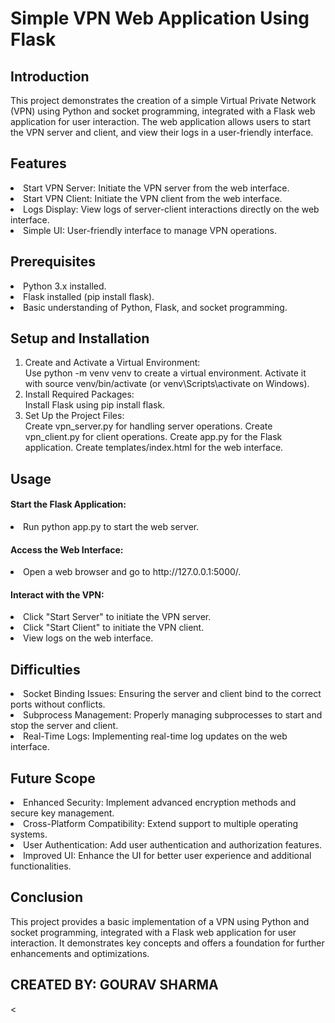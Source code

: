 <h1>Simple VPN Web Application Using Flask</h1>

<h2>Introduction</h2>
This project demonstrates the creation of a simple Virtual Private Network (VPN) using Python and socket programming, integrated with a Flask web application for user interaction. The web application allows users to start the VPN server and client, and view their logs in a user-friendly interface.

<h2>Features</h2>
<li>Start VPN Server: Initiate the VPN server from the web interface.</li>
<li>Start VPN Client: Initiate the VPN client from the web interface.</li>
<li>Logs Display: View logs of server-client interactions directly on the web interface.</li>
<li>Simple UI: User-friendly interface to manage VPN operations.</li>

<h2>Prerequisites</h2>
<li>Python 3.x installed.</li>
<li>Flask installed (pip install flask).</li>
<li>Basic understanding of Python, Flask, and socket programming.</li>

<h2>Setup and Installation</h2>
<ol>
  
<li>Create and Activate a Virtual Environment:</li>
Use python -m venv venv to create a virtual environment.
Activate it with source venv/bin/activate (or venv\Scripts\activate on Windows).
<li>Install Required Packages:</li>
Install Flask using pip install flask.
<li>Set Up the Project Files:</li>
Create vpn_server.py for handling server operations.
Create vpn_client.py for client operations.
Create app.py for the Flask application.
Create templates/index.html for the web interface.

</ol>

<h2>Usage</h2>
<h4>Start the Flask Application:</h4>
<li>Run python app.py to start the web server.</li>
<h4>Access the Web Interface:</h4>
<li>Open a web browser and go to http://127.0.0.1:5000/.</li>
<h4>Interact with the VPN:</h4>
<li>Click "Start Server" to initiate the VPN server.</li>
<li>Click "Start Client" to initiate the VPN client.</li>
<li>View logs on the web interface.</li>

<h2>Difficulties</h2>
<li>Socket Binding Issues: Ensuring the server and client bind to the correct ports without conflicts.</li>
<li>Subprocess Management: Properly managing subprocesses to start and stop the server and client.</li>
<li>Real-Time Logs: Implementing real-time log updates on the web interface.</li>

<h2>Future Scope</h2>
<li>Enhanced Security: Implement advanced encryption methods and secure key management.</li>
<li>Cross-Platform Compatibility: Extend support to multiple operating systems.</li>
<li>User Authentication: Add user authentication and authorization features.</li>
<li>Improved UI: Enhance the UI for better user experience and additional functionalities.</li>

<h2>Conclusion</h2>
This project provides a basic implementation of a VPN using Python and socket programming, integrated with a Flask web application for user interaction. It demonstrates key concepts and offers a foundation for further enhancements and optimizations.

<h2>CREATED BY: GOURAV SHARMA</h2>
<
